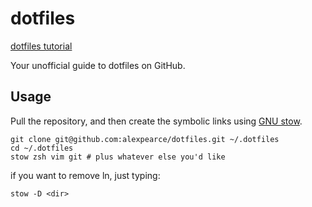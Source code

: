 # dotfiles

[dotfiles tutorial](https://dotfiles.github.io/)

Your unofficial guide to dotfiles on GitHub.

## Usage

Pull the repository, and then create the symbolic links using [GNU stow](https://alexpearce.me/2016/02/managing-dotfiles-with-stow).

```shell
git clone git@github.com:alexpearce/dotfiles.git ~/.dotfiles
cd ~/.dotfiles
stow zsh vim git # plus whatever else you'd like
```

if you want to remove ln, just typing:
```shell
stow -D <dir>
```
